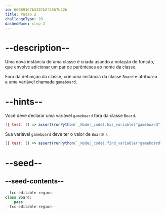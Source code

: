 ```yaml
---
id: 66069167b3307b2f4067b22b
title: Passo 2
challengeType: 20
dashedName: step-2
---
```


# --description--

Uma nova instância de uma classe é criada usando a notação de função, que envolve adicionar um par de parênteses ao nome da classe.

Fora da definição da classe, crie uma instância da classe `Board` e atribua-a a uma variável chamada `gameboard`.

# --hints--

Você deve declarar uma variável `gameboard` fora da classe `Board`.

```js
({ test: () => assert(runPython(`_Node(_code).has_variable("gameboard")`)) })
```

Sua variável `gameboard` deve ter o valor de `Board()`.

```js
({ test: () => assert(runPython(`_Node(_code).find_variable("gameboard").is_equivalent("gameboard = Board()")`)) })
```

# --seed--

## --seed-contents--

```py
--fcc-editable-region--
class Board:
    pass
--fcc-editable-region--
```
